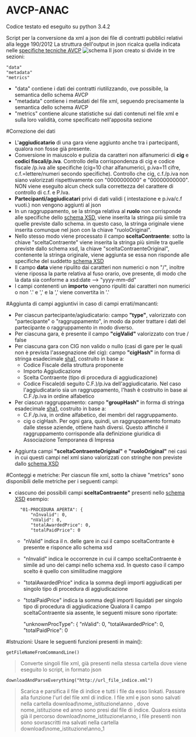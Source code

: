 # AVCP-ANAC
Codice testato ed eseguito su python 3.4.2

Script per la conversione da xml a json dei file di contratti pubblici relativi alla legge 190/2012
La struttura dell'output in  json ricalca quella indicata  nelle [specifiche tecniche AVCP](http://www.anticorruzione.it/portal/rest/jcr/repository/collaboration/Digital%20Assets/pdf/AllCom27.05.13SpecificeTecnichev1.0.pdf )
![schema](https://cloud.githubusercontent.com/assets/11498717/7343336/afb74876-ecc0-11e4-8ca5-9fedcda4c178.png)
Il json creato si divide in tre sezioni:

	"data" 
	"metadata"
	"metrics"
* "data" contiene i dati dei contratti riutilizzando, ove possibile, la semantica dello schema AVCP
* "metadata" contiene i metadati del file xml, seguendo precisamente la semantica dello schema AVCP
* "metrics" contiene alcune statistiche sui dati contenuti nel file xml e sulla loro validità, come specificato nell'apposita sezione

#Correzione dei dati
* L'**aggiudicatario** di una gara viene aggiunto anche tra i partecipanti, qualora non fosse già presente. 
* Conversione in maiuscolo e pulizia da caratteri non alfanumerici di **cig** e **codici fiscali/p.iva**. Controllo della corrispondenza di cig e codice fiscale /p.iva alle specifiche (cig=10 char alfanumerici, p.iva=11 cifre, c.f.=lettere/numeri secondo specifiche). Controllo che cig, c.f./p.iva non siano valorizzati rispettivamente con "0000000000" e "00000000000". NON viene eseguito alcun check sulla correttezza del carattere di controllo di c.f. e P.Iva. 
* **Partecipanti/aggiudicatari** privi di dati validi ( intestazione e p.iva/c.f vuoti.) non vengono aggiunti al json 
* In un raggruppamento, se la stringa relativa al **ruolo** non corrisponde alle specifiche dello [schema XSD](http://dati.avcp.it/schema/TypesL190.xsd), viene inserita la stringa più simile tra quelle previste dallo schema. in questo caso, la stringa originale viene inserita comunque nel json con la chiave "ruoloOriginal". 
* Nello stesso modo viene processato il campo **sceltaContraente**: sotto la chiave "sceltaContraente" viene inserita la stringa più simile tra quelle previste dallo schema xsd, la chiave  "sceltaContraenteOriginal", contenente la stringa originale, viene aggiunta se essa non risponde alle specifiche del suddetto [schema XSD](http://dati.avcp.it/schema/TypesL190.xsd)
* Il campo **data** viene ripulito dai caratteri non numerici o non "/", inoltre viene ripossa la parte relativa al fuso orario, ove presente, di modo che la data sia conforme a xsd:date --> "yyyy-mm-dd"
* I campi contenenti un **importo** vengono ripuliti dai caratteri non numerici o non '.' e ',' e la ',' viene convertita in '.'
		
#Aggiunta di campi aggiuntivi in caso di campi errati/mancanti: 
+ Per ciascun partecipante/agiudicatario: campo **"type"**, valorizzato con  "partecipante" o  "raggruppamento", in modo da poter trattare i dati del partecipante o raggruppamento in modo diverso. 
+ Per ciascuna gara, è presente il campo **"cigValid"** valorizzato con true / false
+ Per ciascuna gara con CIG non valido o nullo (casi di gare per le quali non è prevista l'assegnazione del cig): campo **"cigHash"**  in forma di stringa esadecimale [sha1](http://en.wikipedia.org/wiki/SHA-1), costruito in base a: 
	* Codice Fiscale della struttura proponente
	* Importo Aggiudicazione
	* Scelta Contraente (tipo di procedura di aggiudicazione) 
	* Codice Fiscale(di seguito C.F.)/p.iva dell'aggiudicatario. Nel caso l'aggiudicatario sia un raggruppamento, l'hash è costruito in base ai C.F./p.iva in ordine alfabetico
+ Per ciascun raggruppamento: campo **"groupHash"** in forma di stringa esadecimale [sha1](http://en.wikipedia.org/wiki/SHA-1), costruito in base a: 
	* C.F./p.iva, in ordine alfabetico, dei membri del raggruppamento. 
	* cig o cigHash. Per ogni gara, quindi, un raggruppamento formato dalle stesse aziende, ottiene hash diversi. Questo affinché il raggruppamento corrisponde alla definizione giuridica di Associazione Temporanea di Impresa
* Aggiunta campi **"sceltaContraenteOriginal"** e  **"ruoloOriginal"** nei casi in cui questi campi nel xml siano valorizzati con stringhe non previste dallo  [schema XSD](http://dati.avcp.it/schema/TypesL190.xsd)
 
#Conteggi e metriche: 
Per ciascun file xml, sotto la chiave "metrics" sono disponibili delle metriche per i seguenti campi: 
* ciascuno dei possibili campi **sceltaContraente"** presenti nello  [schema XSD](http://dati.avcp.it/schema/TypesL190.xsd)
	esempio: 

		"01-PROCEDURA APERTA": {
            "nInvalid": 0,
            "nValid": 0,
            "totalAwardedPrice": 0,
            "totalPaidPrice": 0
	* "nValid" indica il n. delle gare in cui il campo sceltaContrante è presente e risponce allo schema xsd
	* "nInvalid" indica le occorrenze in cui il campo sceltaContraente è simile ad uno dei campi nello schema xsd. In questo caso il campo scelto è quello con similitudine maggiore 
	* "totalAwardedPrice" indica la somma degli importi aggiudicati per singolo tipo di procedura di aggiudicazione
	* "totalPaidPrice" indica la somma degli importi liquidati per singolo tipo di procedura di aggiudicazione 
 Qualora il campo sceltaContraente sia assente, le seguenti misure sono riportate: 

		"unknownProcType": {
            "nValid": 0,
            "totalAwardedPrice": 0,
            "totalPaidPrice": 0


#Istruzioni: 
Usare le seguenti funzioni presenti in main():

	getFileNameFromCommandLine()
	
> Converte singoli file xml, già presenti nella stessa cartella dove viene eseguito lo script, in formato json


	downloadAndParseEverything("http://url_file_indice.xml")
	
> Scarica e parsifica il file di indice e tutti i file da esso linkati.
Passare alla funzione l'url del file xml di indice. I file xml e json sono salvati nella cartella download\nome_istituzione\anno , dove nome_istituzione ed anno sono presi dal 	file di indice. 
Qualora esista già il percorso download\nome_istituzione\anno, i file presenti non sono sovrascritti ma salvati nella cartella download\nome_istituzione\anno_1 



